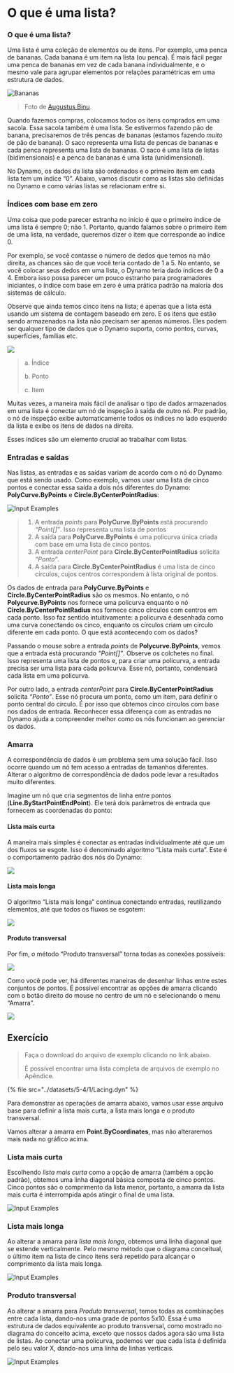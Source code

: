 # O que é uma lista?

### O que é uma lista?

Uma lista é uma coleção de elementos ou de itens. Por exemplo, uma penca de bananas. Cada banana é um item na lista (ou penca). É mais fácil pegar uma penca de bananas em vez de cada banana individualmente, e o mesmo vale para agrupar elementos por relações paramétricas em uma estrutura de dados.

![Bananas](../images/5-4/1/Bananas\_white\_background\_DS.jpg)

> Foto de [Augustus Binu](https://commons.wikimedia.org/wiki/File:Bananas\_white\_background\_DS.jpg?fastcci\_from=11404890\&c1=11404890\&d1=15\&s=200\&a=list).

Quando fazemos compras, colocamos todos os itens comprados em uma sacola. Essa sacola também é uma lista. Se estivermos fazendo pão de banana, precisaremos de três pencas de bananas (estamos fazendo _muito_ de pão de banana). O saco representa uma lista de pencas de bananas e cada penca representa uma lista de bananas. O saco é uma lista de listas (bidimensionais) e a penca de bananas é uma lista (unidimensional).

No Dynamo, os dados da lista são ordenados e o primeiro item em cada lista tem um índice “0”. Abaixo, vamos discutir como as listas são definidas no Dynamo e como várias listas se relacionam entre si.

### Índices com base em zero

Uma coisa que pode parecer estranha no início é que o primeiro índice de uma lista é sempre 0; não 1. Portanto, quando falamos sobre o primeiro item de uma lista, na verdade, queremos dizer o item que corresponde ao índice 0.

Por exemplo, se você contasse o número de dedos que temos na mão direita, as chances são de que você teria contado de 1 a 5. No entanto, se você colocar seus dedos em uma lista, o Dynamo teria dado índices de 0 a 4. Embora isso possa parecer um pouco estranho para programadores iniciantes, o índice com base em zero é uma prática padrão na maioria dos sistemas de cálculo.

Observe que ainda temos cinco itens na lista; é apenas que a lista está usando um sistema de contagem baseado em zero. E os itens que estão sendo armazenados na lista não precisam ser apenas números. Eles podem ser qualquer tipo de dados que o Dynamo suporta, como pontos, curvas, superfícies, famílias etc.

![](<../images/5-4/1/what's a list - zero based indices.jpg>)

> a. Índice
>
> b. Ponto
>
> c. Item

Muitas vezes, a maneira mais fácil de analisar o tipo de dados armazenados em uma lista é conectar um nó de inspeção à saída de outro nó. Por padrão, o nó de inspeção exibe automaticamente todos os índices no lado esquerdo da lista e exibe os itens de dados na direita.

Esses índices são um elemento crucial ao trabalhar com listas.

### Entradas e saídas

Nas listas, as entradas e as saídas variam de acordo com o nó do Dynamo que está sendo usado. Como exemplo, vamos usar uma lista de cinco pontos e conectar essa saída a dois nós diferentes do Dynamo: **PolyCurve.ByPoints** e **Circle.ByCenterPointRadius**:

![Input Examples](<../images/5-4/1/what's a list - inputs and outputs.jpg>)

> 1. A entrada _points_ para **PolyCurve.ByPoints** está procurando _“Point\[]”_. Isso representa uma lista de pontos
> 2. A saída para **PolyCurve.ByPoints** é uma policurva única criada com base em uma lista de cinco pontos.
> 3. A entrada _centerPoint_ para **Circle.ByCenterPointRadius** solicita _“Ponto”_.
> 4. A saída para **Circle.ByCenterPointRadius** é uma lista de cinco círculos, cujos centros correspondem à lista original de pontos.

Os dados de entrada para **PolyCurve.ByPoints** e **Circle.ByCenterPointRadius** são os mesmos. No entanto, o nó **Polycurve.ByPoints** nos fornece uma policurva enquanto o nó **Circle.ByCenterPointRadius** nos fornece cinco círculos com centros em cada ponto. Isso faz sentido intuitivamente: a policurva é desenhada como uma curva conectando os cinco, enquanto os círculos criam um círculo diferente em cada ponto. O que está acontecendo com os dados?

Passando o mouse sobre a entrada _points_ de **Polycurve.ByPoints**, vemos que a entrada está procurando _“Point\[]”_. Observe os colchetes no final. Isso representa uma lista de pontos e, para criar uma policurva, a entrada precisa ser uma lista para cada policurva. Esse nó, portanto, condensará cada lista em uma policurva.

Por outro lado, a entrada _centerPoint_ para **Circle.ByCenterPointRadius** solicita _“Ponto”_. Esse nó procura um ponto, como um item, para definir o ponto central do círculo. É por isso que obtemos cinco círculos com base nos dados de entrada. Reconhecer essa diferença com as entradas no Dynamo ajuda a compreender melhor como os nós funcionam ao gerenciar os dados.

### Amarra

A correspondência de dados é um problema sem uma solução fácil. Isso ocorre quando um nó tem acesso a entradas de tamanhos diferentes. Alterar o algoritmo de correspondência de dados pode levar a resultados muito diferentes.

Imagine um nó que cria segmentos de linha entre pontos (**Line.ByStartPointEndPoint**). Ele terá dois parâmetros de entrada que fornecem as coordenadas do ponto:

#### Lista mais curta

A maneira mais simples é conectar as entradas individualmente até que um dos fluxos se esgote. Isso é denominado algoritmo “Lista mais curta”. Este é o comportamento padrão dos nós do Dynamo:

![](<../images/5-4/1/what's a list - lacing - shortest.jpg>)

#### Lista mais longa

O algoritmo “Lista mais longa” continua conectando entradas, reutilizando elementos, até que todos os fluxos se esgotem:

![](<../images/5-4/1/what's a list - lacing - longest.jpg>)

#### Produto transversal

Por fim, o método “Produto transversal” torna todas as conexões possíveis:

![](<../images/5-4/1/what's a list - lacing - cross.jpg>)

Como você pode ver, há diferentes maneiras de desenhar linhas entre estes conjuntos de pontos. É possível encontrar as opções de amarra clicando com o botão direito do mouse no centro de um nó e selecionando o menu “Amarra”.

![](<../images/5-4/1/what's a list - right click lacing opt.jpg>)

## Exercício

> Faça o download do arquivo de exemplo clicando no link abaixo.
>
> É possível encontrar uma lista completa de arquivos de exemplo no Apêndice.

{% file src="../datasets/5-4/1/Lacing.dyn" %}

Para demonstrar as operações de amarra abaixo, vamos usar esse arquivo base para definir a lista mais curta, a lista mais longa e o produto transversal.

Vamos alterar a amarra em **Point.ByCoordinates**, mas não alteraremos mais nada no gráfico acima.

### Lista mais curta

Escolhendo _lista mais curta_ como a opção de amarra (também a opção padrão), obtemos uma linha diagonal básica composta de cinco pontos. Cinco pontos são o comprimento da lista menor, portanto, a amarra da lista mais curta é interrompida após atingir o final de uma lista.

![Input Examples](<../images/5-4/1/what's a list - lacing exercise 01.jpg>)

### **Lista mais longa**

Ao alterar a amarra para _lista mais longa_, obtemos uma linha diagonal que se estende verticalmente. Pelo mesmo método que o diagrama conceitual, o último item na lista de cinco itens será repetido para alcançar o comprimento da lista mais longa.

![Input Examples](<../images/5-4/1/what's a list - lacing exercise 02.jpg>)

### **Produto transversal**

Ao alterar a amarra para _Produto transversal_, temos todas as combinações entre cada lista, dando-nos uma grade de pontos 5x10. Essa é uma estrutura de dados equivalente ao produto transversal, como mostrado no diagrama do conceito acima, exceto que nossos dados agora são uma lista de listas. Ao conectar uma policurva, podemos ver que cada lista é definida pelo seu valor X, dando-nos uma linha de linhas verticais.

![Input Examples](<../images/5-4/1/what's a list - lacing exercise 03.jpg>)
